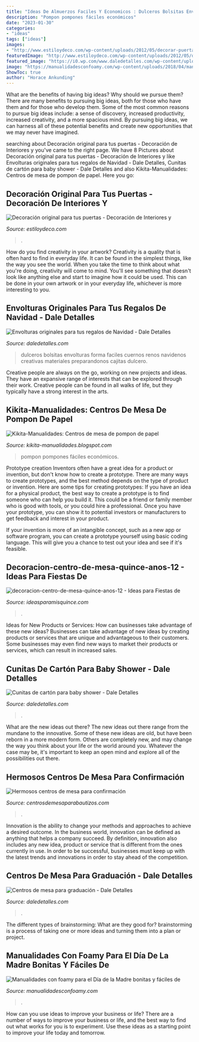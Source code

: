 ```yaml
---
title: "Ideas De Almuerzos Faciles Y Economicos : Dulceros Bolsitas Envolturas Forma Faciles Cuernos Renos Navidenos Creativas Materiales Preparandonos Cajitas Dulcero"
description: "Pompon pompones fáciles económicos"
date: "2023-01-30"
categories:
- "ideas"
tags: ["ideas"]
images:
- "http://www.estiloydeco.com/wp-content/uploads/2012/05/decorar-puerta-2.jpg"
featuredImage: "http://www.estiloydeco.com/wp-content/uploads/2012/05/decorar-puerta-2.jpg"
featured_image: "https://i0.wp.com/www.daledetalles.com/wp-content/uploads/2017/06/graduacion-centros-de-mesa3.jpg"
image: "https://manualidadesconfoamy.com/wp-content/uploads/2018/04/manualidades-foamy-dia-madre-12.jpg"
ShowToc: true
author: "Horace Ankunding"
---
```



What are the benefits of having big ideas? Why should we pursue them?
There are many benefits to pursuing big ideas, both for those who have them and for those who develop them. Some of the most common reasons to pursue big ideas include: a sense of discovery, increased productivity, increased creativity, and a more spacious mind. By pursuing big ideas, we can harness all of these potential benefits and create new opportunities that we may never have imagined.

	

		
searching about Decoración original para tus puertas - Decoración de Interiores y you've came to the right page. We have 8 Pictures about Decoración original para tus puertas - Decoración de Interiores y like Envolturas originales para tus regalos de Navidad - Dale Detalles, Cunitas de cartón para baby shower - Dale Detalles and also Kikita-Manualidades: Centros de mesa de pompon de papel. Here you go:
		
    
## Decoración Original Para Tus Puertas - Decoración De Interiores Y

<img loading=lazy src="http://www.estiloydeco.com/wp-content/uploads/2012/05/decorar-puerta-2.jpg" onerror="this.onerror=null;this.src='https://tse2.mm.bing.net/th?id=OIP.3Di_g31wpKRqf4gGJquTtAHaKK&amp;pid=15.1';" alt="Decoración original para tus puertas - Decoración de Interiores y">

_Source: estiloydeco.com_

>. 

	

How do you find creativity in your artwork?
Creativity is a quality that is often hard to find in everyday life. It can be found in the simplest things, like the way you see the world. When you take the time to think about what you're doing, creativity will come to mind. You'll see something that doesn't look like anything else and start to imagine how it could be used. This can be done in your own artwork or in your everyday life, whichever is more interesting to you.

    
## Envolturas Originales Para Tus Regalos De Navidad - Dale Detalles

<img loading=lazy src="https://www.daledetalles.com/wp-content/uploads/2016/11/ideas-para-bolsas-de-navidad12.bmp" onerror="this.onerror=null;this.src='https://tse2.mm.bing.net/th?id=OIP.NuHiHxAf4CcHEX-RUCzYXwHaFi&amp;pid=15.1';" alt="Envolturas originales para tus regalos de Navidad - Dale Detalles">

_Source: daledetalles.com_

>dulceros bolsitas envolturas forma faciles cuernos renos navidenos creativas materiales preparandonos cajitas dulcero. 

	

Creative people are always on the go, working on new projects and ideas. They have an expansive range of interests that can be explored through their work. Creative people can be found in all walks of life, but they typically have a strong interest in the arts.

    
## Kikita-Manualidades: Centros De Mesa De Pompon De Papel

<img loading=lazy src="https://3.bp.blogspot.com/-pV3zcUHtunE/UDkhMX59A5I/AAAAAAAABe8/03mNXnuWcNI/s1600/Diapositiva11.JPG" onerror="this.onerror=null;this.src='https://tse3.mm.bing.net/th?id=OIP.MXRGJ2vZ_gMeL6r47ZUdsgHaJ4&amp;pid=15.1';" alt="Kikita-Manualidades: Centros de mesa de pompon de papel">

_Source: kikita-manualidades.blogspot.com_

>pompon pompones fáciles económicos. 

	

Prototype creation
Inventors often have a great idea for a product or invention, but don't know how to create a prototype. There are many ways to create prototypes, and the best method depends on the type of product or invention. Here are some tips for creating prototypes:
If you have an idea for a physical product, the best way to create a prototype is to find someone who can help you build it. This could be a friend or family member who is good with tools, or you could hire a professional. Once you have your prototype, you can show it to potential investors or manufacturers to get feedback and interest in your product.

If your invention is more of an intangible concept, such as a new app or software program, you can create a prototype yourself using basic coding language. This will give you a chance to test out your idea and see if it's feasible.

    
## Decoracion-centro-de-mesa-quince-anos-12 - Ideas Para Fiestas De

<img loading=lazy src="https://ideasparamisquince.com/wp-content/uploads/2013/10/decoracion-centro-de-mesa-quince-anos-12.jpg" onerror="this.onerror=null;this.src='https://tse2.mm.bing.net/th?id=OIP.gp5IkmmuifI_jRCh9UafUgHaJ4&amp;pid=15.1';" alt="decoracion-centro-de-mesa-quince-anos-12 - Ideas para Fiestas de">

_Source: ideasparamisquince.com_

>. 

	

Ideas for New Products or Services: How can businesses take advantage of these new ideas?
Businesses can take advantage of new ideas by creating products or services that are unique and advantageous to their customers. Some businesses may even find new ways to market their products or services, which can result in increased sales.

    
## Cunitas De Cartón Para Baby Shower - Dale Detalles

<img loading=lazy src="https://i1.wp.com/www.daledetalles.com/wp-content/uploads/2017/03/cunitas-de-carton-para-baby-shower21.jpg" onerror="this.onerror=null;this.src='https://tse3.mm.bing.net/th?id=OIP.odGzASDunnVsGZeRGnksNgHaF7&amp;pid=15.1';" alt="Cunitas de cartón para baby shower - Dale Detalles">

_Source: daledetalles.com_

>. 

	

What are the new ideas out there?
The new ideas out there range from the mundane to the innovative. Some of these new ideas are old, but have been reborn in a more modern form. Others are completely new, and may change the way you think about your life or the world around you. Whatever the case may be, it's important to keep an open mind and explore all of the possibilities out there.

    
## Hermosos Centros De Mesa Para Confirmación

<img loading=lazy src="https://centrosdemesaparabautizos.com/wp-content/uploads/2016/09/centros-de-mesa-para-confirmacion-con-dulces.jpg" onerror="this.onerror=null;this.src='https://tse3.mm.bing.net/th?id=OIP.H1ag4yS4MX53lb1XAm13WgAAAA&amp;pid=15.1';" alt="Hermosos centros de mesa para confirmación">

_Source: centrosdemesaparabautizos.com_

>. 

	

Innovation is the ability to change your methods and approaches to achieve a desired outcome. In the business world, innovation can be defined as anything that helps a company succeed. By definition, innovation also includes any new idea, product or service that is different from the ones currently in use. In order to be successful, businesses must keep up with the latest trends and innovations in order to stay ahead of the competition.

    
## Centros De Mesa Para Graduación - Dale Detalles

<img loading=lazy src="https://i0.wp.com/www.daledetalles.com/wp-content/uploads/2017/06/graduacion-centros-de-mesa3.jpg" onerror="this.onerror=null;this.src='https://tse3.mm.bing.net/th?id=OIP.Ax6QJ22kcXdg009TdegwUAHaJ3&amp;pid=15.1';" alt="Centros de mesa para graduación - Dale Detalles">

_Source: daledetalles.com_

>. 

	

The different types of brainstorming: What are they good for?
brainstorming is a process of taking one or more ideas and turning them into a plan or project.

    
## Manualidades Con Foamy Para El Día De La Madre Bonitas Y Fáciles De

<img loading=lazy src="https://manualidadesconfoamy.com/wp-content/uploads/2018/04/manualidades-foamy-dia-madre-12.jpg" onerror="this.onerror=null;this.src='https://tse2.mm.bing.net/th?id=OIP.gzf0XZjNsgyTAvFDAJ-G4wHaJ4&amp;pid=15.1';" alt="Manualidades con foamy para el Día de la Madre bonitas y fáciles de">

_Source: manualidadesconfoamy.com_

>. 

	

How can you use ideas to improve your business or life?
There are a number of ways to improve your business or life, and the best way to find out what works for you is to experiment. Use these ideas as a starting point to improve your life today and tomorrow.

